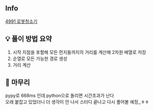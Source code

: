 ## Info
[4991 로봇청소기](https://www.acmicpc.net/problem/4991)


## 💡 풀이 방법 요약
1. 시작 지점을 포함해 모든 먼지들까지의 거리를 계산해 2차원 배열로 저장
2. 순열로 모든 가능한 경로 생성
3. 거리 계산


## 🙂 마무리
pypy로 668ms 인데 python으로 돌리면 시간초과가 난다  
오래 붙잡고 있었더니 더 생각이 안 나서 스터디 끝나고 다시 풀어볼 예정,,ㅎㅎ